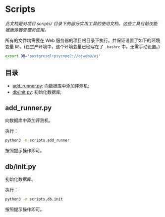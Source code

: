 # Scripts

*此文档是对项目 scripts/ 目录下的部分实用工具的使用文档。这些工具目前仅能被服务器管理员使用。*

所有的文件均需要在 Web 服务器的项目根目录下执行。并保证设置了如下的环境变量 `DB`。(在生产环境中，这个环境变量已经写在了 `.bashrc` 中，无需手动设置。)

```sh
export DB='postgresql+psycopg2://ojweb@/oj'
```

## 目录

- [add_runner.py](#add_runnerpy): 向数据库中添加评测机;
- [db/init.py](#dbinitpy): 初始化数据库;

## add_runner.py

向数据库中添加评测机。

执行：

```sh
python3 -m scripts.add_runner
```

按照提示操作即可。

## db/init.py

初始化数据库。

执行：

```sh
python3 -m scripts.db.init
```

按照提示操作即可。

